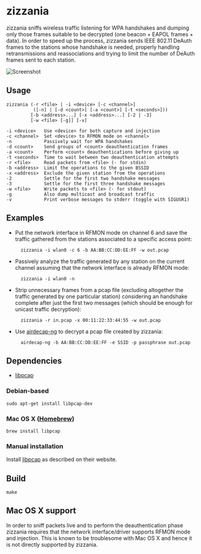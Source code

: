 zizzania
========

zizzania sniffs wireless traffic listening for WPA handshakes and dumping only
those frames suitable to be decrypted (one beacon + EAPOL frames + data). In
order to speed up the process, zizzania sends IEEE 802.11 DeAuth frames to the
stations whose handshake is needed, properly handling retransmissions and
reassociations and trying to limit the number of DeAuth frames sent to each
station.

![Screenshot](http://i.imgur.com/NG7CyU0.png)

Usage
-----

    zizzania (-r <file> | -i <device> [-c <channel>]
              ([-n] | [-d <count>] [-a <count>] [-t <seconds>]))
             [-b <address>...] [-x <address>...] [-2 | -3]
             [-w <file> [-g]] [-v]

    -i <device>   Use <device> for both capture and injection
    -c <channel>  Set <device> to RFMON mode on <channel>
    -n            Passively wait for WPA handshakes
    -d <count>    Send groups of <count> deauthentication frames
    -a <count>    Perform <count> deauthentications before giving up
    -t <seconds>  Time to wait between two deauthentication attempts
    -r <file>     Read packets from <file> (- for stdin)
    -b <address>  Limit the operations to the given BSSID
    -x <address>  Exclude the given station from the operations
    -2            Settle for the first two handshake messages
    -3            Settle for the first three handshake messages
    -w <file>     Write packets to <file> (- for stdout)
    -g            Also dump multicast and broadcast traffic
    -v            Print verbose messages to stderr (toggle with SIGUSR1)

Examples
--------

* Put the network interface in RFMON mode on channel 6 and save the traffic
gathered from the stations associated to a specific access point:

        zizzania -i wlan0 -c 6 -b AA:BB:CC:DD:EE:FF -w out.pcap

* Passively analyze the traffic generated by any station on the current channel
assuming that the network interface is already RFMON mode:

        zizzania -i wlan0 -n

* Strip unnecessary frames from a pcap file (excluding altogether the traffic
generated by one particular station) considering an handshake complete after
just the first two messages (which should be enough for unicast traffic
decryption):

        zizzania -r in.pcap -x 00:11:22:33:44:55 -w out.pcap

* Use [airdecap-ng][aircrack-ng] to decrypt a pcap file created by zizzania:

        airdecap-ng -b AA:BB:CC:DD:EE:FF -e SSID -p passphrase out.pcap

Dependencies
------------

* [libpcap][libpcap]

### Debian-based

    sudo apt-get install libpcap-dev

### Mac OS X ([Homebrew](http://brew.sh/))

    brew install libpcap

### Manual installation

Install [libpcap][libpcap] as described on their website.

Build
-----

    make

Mac OS X support
----------------

In order to sniff packets live and to perform the deauthentication phase
zizzania requires that the network interface/driver supports RFMON mode and
injection. This is known to be troublesome with Mac OS X and hence it is not
directly supported by zizzania.

[aircrack-ng]: http://www.aircrack-ng.org
[libpcap]: http://www.tcpdump.org
